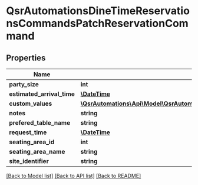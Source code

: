 # QsrAutomationsDineTimeReservationsCommandsPatchReservationCommand

## Properties
Name | Type | Description | Notes
------------ | ------------- | ------------- | -------------
**party_size** | **int** |  | [optional] 
**estimated_arrival_time** | [**\DateTime**](\DateTime.md) |  | [optional] 
**custom_values** | [**\QsrAutomations\Api\Model\QsrAutomationsDineTimeContractsVisitsTypesIVisitCustomValue[]**](QsrAutomationsDineTimeContractsVisitsTypesIVisitCustomValue.md) |  | [optional] 
**notes** | **string** |  | [optional] 
**prefered_table_name** | **string** |  | [optional] 
**request_time** | [**\DateTime**](\DateTime.md) |  | [optional] 
**seating_area_id** | **int** |  | [optional] 
**seating_area_name** | **string** |  | [optional] 
**site_identifier** | **string** |  | [optional] 

[[Back to Model list]](../README.md#documentation-for-models) [[Back to API list]](../README.md#documentation-for-api-endpoints) [[Back to README]](../README.md)


